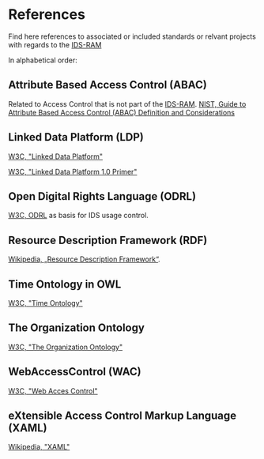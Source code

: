 # References

Find here references to associated or included standards or relvant projects with regards to the [IDS-RAM](https://github.com/International-Data-Spaces-Association/IDS-G/blob/master/glossary/README.md#ids-ram-international-data-spaces-reference-architecture-model)


In alphabetical order:

## Attribute Based Access Control (ABAC)

Related to Access Control that is not part of the [IDS-RAM](https://github.com/International-Data-Spaces-Association/IDS-G/blob/master/glossary/README.md#ids-ram-international-data-spaces-reference-architecture-model).
[NIST, Guide to Attribute Based Access Control (ABAC) Definition and Considerations](https://nvlpubs.nist.gov/nistpubs/SpecialPublications/NIST.SP.800-162.pdf)

## Linked Data Platform (LDP)

[W3C, "Linked Data Platform"](https://dvcs.w3.org/hg/ldpwg/raw-file/default/ldp.html)

[W3C, "Linked Data Platform 1.0 Primer"](https://www.w3.org/TR/ldp-primer/)


## Open Digital Rights Language (ODRL)

[W3C, ODRL](https://www.w3.org/TR/odrl-model/) as basis
 for IDS usage control.

## Resource Description Framework (RDF)

[Wikipedia, „Resource Description Framework“](https://en.wikipedia.org/wiki/Resource_Description_Framework).

## Time Ontology in OWL

[W3C, "Time Ontology"](https://www.w3.org/TR/owl-time/)

## The Organization Ontology

[W3C, "The Organization Ontology"](https://www.w3.org/TR/vocab-org/)

## WebAccessControl (WAC)

[W3C, "Web Acces Control"](https://www.w3.org/wiki/WebAccessControl)

## eXtensible Access Control Markup Language (XAML)

[Wikipedia, "XAML"](https://en.wikipedia.org/wiki/XACML)

